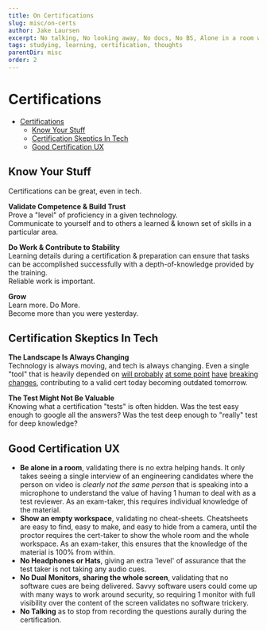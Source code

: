 ```yaml
---
title: On Certifications
slug: misc/on-certs
author: Jake Laursen
excerpt: No talking, No looking away, No docs, No BS, Alone in a room with a clear desk
tags: studying, learning, certification, thoughts
parentDir: misc
order: 2
---
```


# Certifications

- [Certifications](#certifications)
  - [Know Your Stuff](#know-your-stuff)
  - [Certification Skeptics In Tech](#certification-skeptics-in-tech)
  - [Good Certification UX](#good-certification-ux)

## Know Your Stuff

Certifications can be great, even in tech.

**Validate Competence & Build Trust**  
Prove a "level" of proficiency in a given technology.  
Communicate to yourself and to others a learned & known set of skills in a particular area.

**Do Work & Contribute to Stability**  
Learning details during a certification & preparation can ensure that tasks can be accomplished successfully with a depth-of-knowledge provided by the training.  
Reliable work is important.

**Grow**  
Learn more. Do More.  
Become more than you were yesterday.

## Certification Skeptics In Tech

**The Landscape Is Always Changing**  
Technology is always moving, and tech is always changing. Even a single "tool" that is heavily depended on [will probably](https://nodejs.org/tr/blog/uncategorized/10-lts-to-12-lts/) [at some point](https://nextjs.org/docs/upgrading#breaking-changes) [have](https://github.com/facebook/react/blob/main/CHANGELOG.md#1600-september-26-2017) [breaking](https://docs.mongodb.com/v5.0/reference/versioned-api/?_ga=2.5453744.2077386325.1639572064-1242320383.1493999732) [changes](https://jestjs.io/blog/2020/05/05/jest-26#other-breaking-changes-in-jest-26), contributing to a valid cert today becoming outdated tomorrow.

**The Test Might Not Be Valuable**  
Knowing what a certification "tests" is often hidden. Was the test easy enough to google all the answers?
Was the test deep enough to "really" test for deep knowledge?

## Good Certification UX

- **Be alone in a room**, validating there is no extra helping hands. It only takes seeing a single interview of an engineering candidates where the person on video is _clearly not the same person_ that is speaking into a microphone to understand the value of having 1 human to deal with as a test reviewer. As an exam-taker, this requires individual knowledge of the material.
- **Show an empty workspace**, validating no cheat-sheets. Cheatsheets are easy to find, easy to make, and easy to hide from a camera, until the proctor requires the cert-taker to show the whole room and the whole workspace. As an exam-taker, this ensures that the knowledge of the material is 100% from within.
- **No Headphones or Hats**, giving an extra 'level' of assurance that the test taker is not taking any audio cues.
- **No Dual Monitors, sharing the whole screen**, validating that no software cues are being delivered. Savvy software users could come up with many ways to work around security, so requiring 1 monitor with full visibility over the content of the screen validates no software trickery.
- **No Talking** as to stop from recording the questions aurally during the certification.
